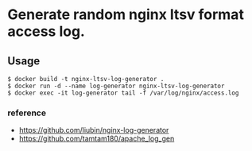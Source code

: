 # Generate random nginx ltsv format access log.

## Usage
```
$ docker build -t nginx-ltsv-log-generator .
$ docker run -d --name log-generator nginx-ltsv-log-generator
$ docker exec -it log-generator tail -f /var/log/nginx/access.log
```

### reference
- https://github.com/liubin/nginx-log-generator
- https://github.com/tamtam180/apache_log_gen
